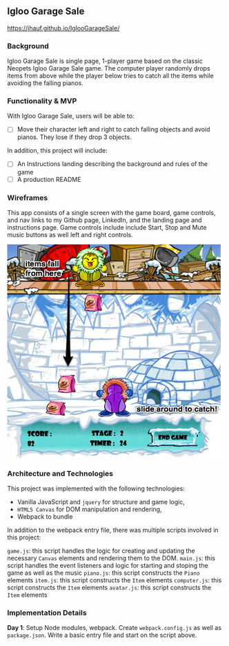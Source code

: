 ## Igloo Garage Sale

https://jhauf.github.io/IglooGarageSale/

### Background

Igloo Garage Sale is single page, 1-player game based on the classic Neopets Igloo Garage Sale game.  The computer player randomly drops items from above while the player below tries to catch all the items while avoiding the falling pianos.

### Functionality & MVP  

With Igloo Garage Sale, users will be able to:

- [ ] Move their character left and right to catch falling objects and avoid pianos. They lose if they drop 3 objects.

In addition, this project will include:

- [ ] An Instructions landing describing the background and rules of the game
- [ ] A production README

### Wireframes

This app consists of a single screen with the game board, game controls, and nav links to my Github page, LinkedIn, and the landing page and instructions page.  Game controls include include Start, Stop and Mute music buttons as well left and right controls.

![wireframes](./igloosale_screen.png)

### Architecture and Technologies


This project was implemented with the following technologies:

- Vanilla JavaScript and `jquery` for structure and game logic,
- `HTML5 Canvas` for DOM manipulation and rendering,
- Webpack to bundle

In addition to the webpack entry file, there was multiple scripts involved in this project:

`game.js`: this script handles the logic for creating and updating the necessary `Canvas` elements and rendering them to the DOM.
`main.js`: this script handles the event listeners and logic for starting and stoping the game as well as the music
`piano.js`: this script constructs the `Piano` elements
`item.js`: this script constructs the `Item` elements
`computer.js`: this script constructs the `Item` elements
`avatar.js`: this script constructs the `Item` elements

### Implementation Details

**Day 1**: Setup Node modules, webpack.  Create `webpack.config.js` as well as `package.json`.  Write a basic entry file and start on the script above.  
